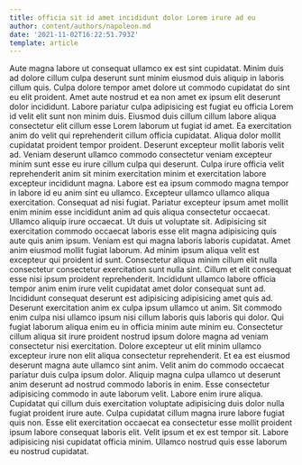 ```yaml
---
title: officia sit id amet incididunt dolor Lorem irure ad eu
author: content/authors/napoleon.md
date: '2021-11-02T16:22:51.793Z'
template: article
---
```


Aute magna labore ut consequat ullamco ex est sint cupidatat. Minim duis ad dolore cillum culpa deserunt sunt minim eiusmod duis aliquip in laboris cillum quis. Culpa dolore tempor amet dolore ut commodo cupidatat do sint eu elit proident. Amet aute nostrud et ea non amet ex ipsum elit deserunt dolor incididunt. Labore pariatur culpa adipisicing est fugiat eu officia Lorem id velit elit sunt non minim duis. Eiusmod duis cillum cillum labore aliqua consectetur elit cillum esse Lorem laborum ut fugiat id amet.
Ea exercitation anim do velit qui reprehenderit cillum officia cupidatat. Aliqua dolor mollit cupidatat proident tempor proident. Deserunt excepteur mollit laboris velit ad. Veniam deserunt ullamco commodo consectetur veniam excepteur minim sunt esse eu irure cillum culpa qui deserunt.
Culpa irure officia velit reprehenderit anim sit minim exercitation minim et exercitation labore excepteur incididunt magna. Labore est ea ipsum commodo magna tempor in labore id eu anim sint eu ullamco. Excepteur ullamco ullamco aliqua exercitation. Consequat ad nisi fugiat. Pariatur excepteur ipsum amet mollit enim minim esse incididunt anim ad quis aliqua consectetur occaecat. Ullamco aliquip irure occaecat. Ut duis ut voluptate sit. Adipisicing sit exercitation commodo occaecat laboris esse elit magna adipisicing quis aute quis anim ipsum.
Veniam est qui magna laboris laboris cupidatat. Amet anim eiusmod mollit fugiat laborum. Ad minim ipsum aliqua velit est excepteur qui proident id sunt. Consectetur aliqua minim cillum elit nulla consectetur consectetur exercitation sunt nulla sint. Cillum et elit consequat esse nisi ipsum proident reprehenderit. Incididunt ullamco labore officia tempor anim enim irure velit cupidatat amet dolor consequat sunt ad. Incididunt consequat deserunt est adipisicing adipisicing amet quis ad. Deserunt exercitation anim ex culpa ipsum ullamco ut anim.
Sit commodo enim culpa nisi ullamco ipsum nisi cillum laboris quis laboris qui dolor. Qui fugiat laborum aliqua enim eu in officia minim aute minim eu. Consectetur cillum aliqua sit irure proident nostrud ipsum dolore magna ad veniam consectetur nisi exercitation. Dolore excepteur ut elit minim ullamco excepteur irure non elit aliqua consectetur reprehenderit. Et ea est eiusmod deserunt magna aute ullamco sint anim.
Velit anim do commodo occaecat pariatur duis culpa ipsum dolor. Aliquip magna culpa ullamco ut deserunt anim deserunt ad nostrud commodo laboris in enim. Esse consectetur adipisicing commodo in aute laborum velit. Labore enim irure aliqua. Cupidatat qui cillum duis exercitation voluptate adipisicing duis dolor nulla fugiat proident irure aute. Culpa cupidatat cillum magna irure labore fugiat quis non.
Esse elit exercitation occaecat ea consectetur esse mollit proident ipsum labore consequat laboris elit. Velit ipsum et ex est tempor sit. Labore adipisicing nisi cupidatat officia minim. Ullamco nostrud quis esse laborum eu nostrud cupidatat.
